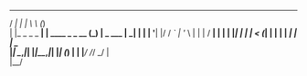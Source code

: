    __            _                 __      _     
  / _|          | |                \ \    (_)    
 | |_ _   _ _ __| | ____ _ _ __   (_) |    _ ___ 
 |  _| | | | '__| |/ / _` | '_ \    | |   | / __|
 | | | |_| | |  |   < (_| | | | |  _| |   | \__ \
 |_|  \__,_|_|  |_|\_\__,_|_| |_| (_) |   | |___/
                                   /_/   _/ |    
                                        |__/     
